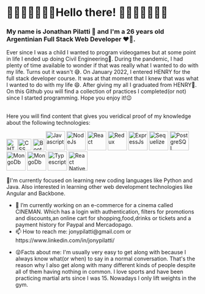   <h1>	🌌🌌🌌🌌🌌🌌🌌Hello there! 🌌🌌🌌🌌🌌🌌🌌</h1>
<h3>My name is Jonathan Pilatti 👋 and I'm a 26 years old Argentinian Full Stack Web Developer ❤️‍🔥.</h3>
<div>Ever since I was a child I wanted to program videogames but at some point in life I ended up doing Civil Engineering🤔. During the pandemic, I had plenty of time available to wonder if that was really what I wanted to do with my life. Turns out it wasn't	😅. On January 2022, I entered HENRY for the full stack developer course. It was at that moment that I knew that was what I wanted to do with my life 😄. After giving my all I graduated from HENRY🤯. 
</div>
	<div>On this Github you will find a collection of practices I completed(or not) since I started programming. Hope you enjoy it!😉</div>
&nbsp;
<p>Here you will find content that gives you veridical proof of my knowledge about the following technologies: </p>
<div>
	<img src="https://www.w3.org/html/logo/img/mark-only-icon.png" alt="HTML" width= "30px" height="30px"><img src="https://1000marcas.net/wp-content/uploads/2021/02/CSS-Logo-500x283.png" alt="CSS" width="35px" height="30px">
	 <img src="https://i0.wp.com/www.jacobsoft.com.mx/wp-content/uploads/2019/04/Bootstrap-Logo.png?resize=300%2C209&ssl=1" alt="Bootstrap" width="30px" height="30px">
	<img src="https://www.freepnglogos.com/uploads/javascript-png/png-javascript-badge-picture-8.png" alt="Javascript" width="50px" height="50px">
	<img src="https://cdn-icons-png.flaticon.com/512/919/919825.png" alt="NodeJs" width="50px" height="50px">
	<img src="http://nightdeveloper.net/wp-content/uploads/2018/02/react.png" alt="React" width="50px" height="50px">
	<img src="https://raw.githubusercontent.com/reduxjs/redux/master/logo/logo.png" alt="Redux" width="50px" height="50px">
	<img src="https://blobscdn.gitbook.com/v0/b/gitbook-28427.appspot.com/o/assets%2F-Lgyno4NC7rhy49BAEjN%2F-Lh14lb3LH4C886qWxYA%2F-Lh1DZeIUQennGd9RiHe%2FScreen%20Shot%202019-06-10%20at%2011.30.20%20AM.png?alt=media&token=784b79f6-81b5-4308-97a2-155afb9d496f" alt="ExpressJs" width="50px" height="50px">
	<img src="https://www.vectorlogo.zone/logos/sequelizejs/sequelizejs-ar21.svg" alt="Sequelize" width="50px" height="50px">
	<img src="https://cdn.iconscout.com/icon/free/png-64/postgresql-11-1175122.png" alt="PostgreSQL" width="50px" height="50px">
	<img src="https://cdn.icon-icons.com/icons2/2415/PNG/512/mongodb_plain_wordmark_logo_icon_146423.png" alt="MongoDb" width="50px" height="50px">
	<img src="https://img.icons8.com/color/480/firebase.png" alt="MongoDb" width="50px" height="50px">
	<img src="https://cdn.icon-icons.com/icons2/2107/PNG/512/file_type_typescript_icon_130108.png" alt="Typescript" width="50px" height="50px">
	<img src="https://www.pinclipart.com/picdir/middle/207-2071102_es7-snippets-react-native-icon-png-clipart.png" alt="React Native" width="50px" height="50px">
</div>
	
<p> </p>
<p>🌱I'm currently focused on learning new coding languages like Python and Java. Also interested in learning other web development technologies like Angular and Backbone.</p>

<ul>
<li> 🔭 I’m currently working on an e-commerce for a cinema called CINEMAN. Which has a login with authentication, filters for promotions and discounts,an online cart for shopping,food,drinks or tickets and a payment history for Paypal and Mercadopago. </li>
	<li> 📫 How to reach me: jonypilatti@gmail.com or https://www.linkedin.com/in/jonypilatti/	</li>
	<li> <p>😜Facts about me: I'm usually very easy to get along with because I always know what(or when) to say in a normal conversation. That's the reason why I also get along with many different kinds of people despite all of them having nothing in common. I love sports and have been practicing martial arts since I was 15. Nowadays I only lift weights in the gym.
	</li>
</ul>

<!--
**jonypilatti/jonypilatti** is a ✨ _special_ ✨ repository because its `README.md` (this file) appears on your GitHub profile.

Here are some ideas to get you started:



- 🔭 I’m currently working on ...
- 🌱 I’m currently learning ...
- 👯 I’m looking to collaborate on ...
- 🤔 I’m looking for help with ...
- 💬 Ask me about ...
- 📫 How to reach me: ...
- 😄 Pronouns: ...
- ⚡ Fun fact: ...
-->
